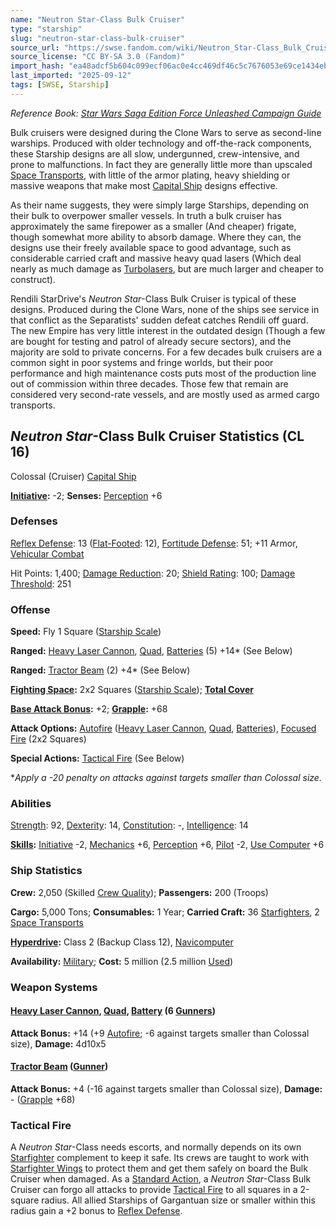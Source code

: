 ```yaml
---
name: "Neutron Star-Class Bulk Cruiser"
type: "starship"
slug: "neutron-star-class-bulk-cruiser"
source_url: "https://swse.fandom.com/wiki/Neutron_Star-Class_Bulk_Cruiser"
source_license: "CC BY-SA 3.0 (Fandom)"
import_hash: "ea48adcf5b604c099ecf06ac0e4cc469df46c5c7676053e69ce1434eb0ac8401"
last_imported: "2025-09-12"
tags: [SWSE, Starship]
---
```

*Reference Book: [Star Wars Saga Edition Force Unleashed Campaign Guide](https://swse.fandom.com/wiki/Star_Wars_Saga_Edition_Force_Unleashed_Campaign_Guide)*

Bulk cruisers were designed during the Clone Wars to serve as second-line warships. Produced with older technology and off-the-rack components, these Starship designs are all slow, undergunned, crew-intensive, and prone to malfunctions. In fact they are generally little more than upscaled [Space Transports](https://swse.fandom.com/wiki/Space_Transports), with little of the armor plating, heavy shielding or massive weapons that make most [Capital Ship](https://swse.fandom.com/wiki/Capital_Ship) designs effective.

As their name suggests, they were simply large Starships, depending on their bulk to overpower smaller vessels. In truth a bulk cruiser has approximately the same firepower as a smaller (And cheaper) frigate, though somewhat more ability to absorb damage. Where they can, the designs use their freely available space to good advantage, such as considerable carried craft and massive heavy quad lasers (Which deal nearly as much damage as [Turbolasers](https://swse.fandom.com/wiki/Turbolasers), but are much larger and cheaper to construct).

Rendili StarDrive's *Neutron Star*-Class Bulk Cruiser is typical of these designs. Produced during the Clone Wars, none of the ships see service in that conflict as the Separatists' sudden defeat catches Rendili off guard. The new Empire has very little interest in the outdated design (Though a few are bought for testing and patrol of already secure sectors), and the majority are sold to private concerns. For a few decades bulk cruisers are a common sight in poor systems and fringe worlds, but their poor performance and high maintenance costs puts most of the production line out of commission within three decades. Those few that remain are considered very second-rate vessels, and are mostly used as armed cargo transports.
## *Neutron Star*-Class Bulk Cruiser Statistics (CL 16)
Colossal (Cruiser) [Capital Ship](https://swse.fandom.com/wiki/Capital_Ship)

**[Initiative](https://swse.fandom.com/wiki/Initiative):** -2; **Senses:** [Perception](https://swse.fandom.com/wiki/Perception) +6
### Defenses
[Reflex Defense](https://swse.fandom.com/wiki/Reflex_Defense_(Vehicles)): 13 ([Flat-Footed](https://swse.fandom.com/wiki/Flat-Footed): 12), [Fortitude Defense](https://swse.fandom.com/wiki/Fortitude_Defense_(Vehicles)): 51; +11 Armor, [Vehicular Combat](https://swse.fandom.com/wiki/Vehicular_Combat)

Hit Points: 1,400; [Damage Reduction](https://swse.fandom.com/wiki/Damage_Reduction): 20; [Shield Rating](https://swse.fandom.com/wiki/Shield_Rating): 100; [Damage Threshold](https://swse.fandom.com/wiki/Damage_Threshold_(Vehicles)): 251
### Offense
**Speed:** Fly 1 Square ([Starship Scale](https://swse.fandom.com/wiki/Starship_Scale))

**Ranged:** [Heavy Laser Cannon](https://swse.fandom.com/wiki/Heavy_Laser_Cannon), [Quad](https://swse.fandom.com/wiki/Quad), [Batteries](https://swse.fandom.com/wiki/Weapon_Batteries) (5) +14* (See Below)

**Ranged:** [Tractor Beam](https://swse.fandom.com/wiki/Tractor_Beam) (2) +4* (See Below)

**[Fighting Space](https://swse.fandom.com/wiki/Fighting_Space):** 2x2 Squares ([Starship Scale](https://swse.fandom.com/wiki/Starship_Scale)); **[Total Cover](https://swse.fandom.com/wiki/Total_Cover)**

**[Base Attack Bonus](https://swse.fandom.com/wiki/Base_Attack_Bonus):** +2; **[Grapple](https://swse.fandom.com/wiki/Grapple):** +68

**Attack Options:** [Autofire](https://swse.fandom.com/wiki/Autofire_(Vehicle_Combat)) ([Heavy Laser Cannon](https://swse.fandom.com/wiki/Heavy_Laser_Cannon), [Quad](https://swse.fandom.com/wiki/Quad), [Batteries](https://swse.fandom.com/wiki/Weapon_Batteries)), [Focused Fire](https://swse.fandom.com/wiki/Focused_Fire) (2x2 Squares)

**Special Actions:** [Tactical Fire](https://swse.fandom.com/wiki/Tactical_Fire) (See Below)

**Apply a -20 penalty on attacks against targets smaller than Colossal size.*
### Abilities
[Strength](https://swse.fandom.com/wiki/Strength): 92, [Dexterity](https://swse.fandom.com/wiki/Dexterity): 14, [Constitution](https://swse.fandom.com/wiki/Constitution): -, [Intelligence](https://swse.fandom.com/wiki/Intelligence): 14

**[Skills](https://swse.fandom.com/wiki/Skills):** [Initiative](https://swse.fandom.com/wiki/Initiative) -2, [Mechanics](https://swse.fandom.com/wiki/Mechanics) +6, [Perception](https://swse.fandom.com/wiki/Perception) +6, [Pilot](https://swse.fandom.com/wiki/Pilot) -2, [Use Computer](https://swse.fandom.com/wiki/Use_Computer) +6
### Ship Statistics
**Crew:** 2,050 (Skilled [Crew Quality](https://swse.fandom.com/wiki/Crew_Quality)); **Passengers:** 200 (Troops)

**Cargo:** 5,000 Tons; **Consumables:** 1 Year; **Carried Craft:** 36 [Starfighters](https://swse.fandom.com/wiki/Starfighters), 2 [Space Transports](https://swse.fandom.com/wiki/Space_Transports)

**[Hyperdrive](https://swse.fandom.com/wiki/Hyperdrive):** Class 2 (Backup Class 12), [Navicomputer](https://swse.fandom.com/wiki/Navicomputer)

**Availability:** [Military](https://swse.fandom.com/wiki/Military); **Cost:** 5 million (2.5 million [Used](https://swse.fandom.com/wiki/Used))
### Weapon Systems
#### **[Heavy Laser Cannon](https://swse.fandom.com/wiki/Heavy_Laser_Cannon), [Quad](https://swse.fandom.com/wiki/Quad), [Battery](https://swse.fandom.com/wiki/Weapon_Batteries) (6 [Gunners](https://swse.fandom.com/wiki/Gunners))**
**Attack Bonus:** +14 (+9 [Autofire](https://swse.fandom.com/wiki/Autofire_(Vehicle_Combat)); -6 against targets smaller than Colossal size), **Damage:** 4d10x5
#### **[Tractor Beam](https://swse.fandom.com/wiki/Tractor_Beam)** **([Gunner](https://swse.fandom.com/wiki/Gunner))**
**Attack Bonus:** +4 (-16 against targets smaller than Colossal size), **Damage:** - ([Grapple](https://swse.fandom.com/wiki/Grapple) +68)
### Tactical Fire
A *Neutron Star*-Class needs escorts, and normally depends on its own [Starfighter](https://swse.fandom.com/wiki/Starfighter) complement to keep it safe. Its crews are taught to work with [Starfighter Wings](https://swse.fandom.com/wiki/Starfighter_Wings) to protect them and get them safely on board the Bulk Cruiser when damaged. As a [Standard Action](https://swse.fandom.com/wiki/Standard_Action), a *Neutron Star*-Class Bulk Cruiser can forgo all attacks to provide [Tactical Fire](https://swse.fandom.com/wiki/Tactical_Fire) to all squares in a 2-square radius. All allied Starships of Gargantuan size or smaller within this radius gain a +2 bonus to [Reflex Defense](https://swse.fandom.com/wiki/Reflex_Defense).
